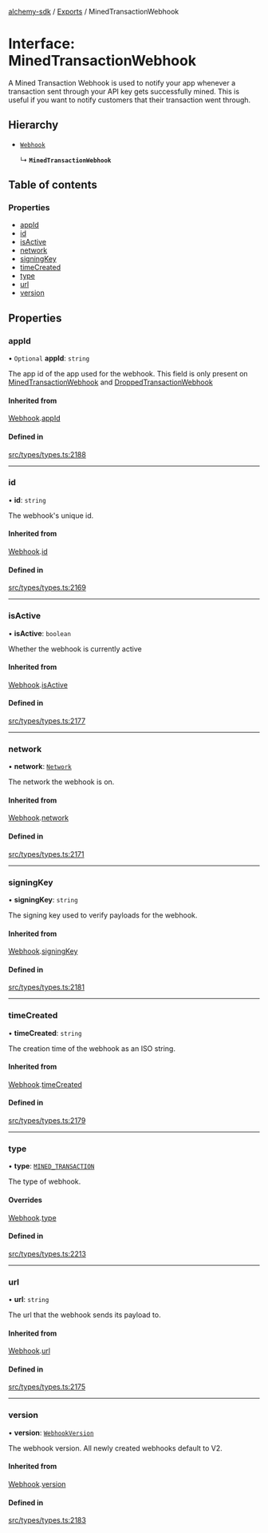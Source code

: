 [alchemy-sdk](../README.md) / [Exports](../modules.md) / MinedTransactionWebhook

# Interface: MinedTransactionWebhook

A Mined Transaction Webhook is used to notify your app whenever a transaction
sent through your API key gets successfully mined. This is useful if you want
to notify customers that their transaction went through.

## Hierarchy

- [`Webhook`](Webhook.md)

  ↳ **`MinedTransactionWebhook`**

## Table of contents

### Properties

- [appId](MinedTransactionWebhook.md#appid)
- [id](MinedTransactionWebhook.md#id)
- [isActive](MinedTransactionWebhook.md#isactive)
- [network](MinedTransactionWebhook.md#network)
- [signingKey](MinedTransactionWebhook.md#signingkey)
- [timeCreated](MinedTransactionWebhook.md#timecreated)
- [type](MinedTransactionWebhook.md#type)
- [url](MinedTransactionWebhook.md#url)
- [version](MinedTransactionWebhook.md#version)

## Properties

### appId

• `Optional` **appId**: `string`

The app id of the app used for the webhook. This field is only present on
[MinedTransactionWebhook](MinedTransactionWebhook.md) and [DroppedTransactionWebhook](DroppedTransactionWebhook.md)

#### Inherited from

[Webhook](Webhook.md).[appId](Webhook.md#appid)

#### Defined in

[src/types/types.ts:2188](https://github.com/alchemyplatform/alchemy-sdk-js/blob/c7197b9/src/types/types.ts#L2188)

___

### id

• **id**: `string`

The webhook's unique id.

#### Inherited from

[Webhook](Webhook.md).[id](Webhook.md#id)

#### Defined in

[src/types/types.ts:2169](https://github.com/alchemyplatform/alchemy-sdk-js/blob/c7197b9/src/types/types.ts#L2169)

___

### isActive

• **isActive**: `boolean`

Whether the webhook is currently active

#### Inherited from

[Webhook](Webhook.md).[isActive](Webhook.md#isactive)

#### Defined in

[src/types/types.ts:2177](https://github.com/alchemyplatform/alchemy-sdk-js/blob/c7197b9/src/types/types.ts#L2177)

___

### network

• **network**: [`Network`](../enums/Network.md)

The network the webhook is on.

#### Inherited from

[Webhook](Webhook.md).[network](Webhook.md#network)

#### Defined in

[src/types/types.ts:2171](https://github.com/alchemyplatform/alchemy-sdk-js/blob/c7197b9/src/types/types.ts#L2171)

___

### signingKey

• **signingKey**: `string`

The signing key used to verify payloads for the webhook.

#### Inherited from

[Webhook](Webhook.md).[signingKey](Webhook.md#signingkey)

#### Defined in

[src/types/types.ts:2181](https://github.com/alchemyplatform/alchemy-sdk-js/blob/c7197b9/src/types/types.ts#L2181)

___

### timeCreated

• **timeCreated**: `string`

The creation time of the webhook as an ISO string.

#### Inherited from

[Webhook](Webhook.md).[timeCreated](Webhook.md#timecreated)

#### Defined in

[src/types/types.ts:2179](https://github.com/alchemyplatform/alchemy-sdk-js/blob/c7197b9/src/types/types.ts#L2179)

___

### type

• **type**: [`MINED_TRANSACTION`](../enums/WebhookType.md#mined_transaction)

The type of webhook.

#### Overrides

[Webhook](Webhook.md).[type](Webhook.md#type)

#### Defined in

[src/types/types.ts:2213](https://github.com/alchemyplatform/alchemy-sdk-js/blob/c7197b9/src/types/types.ts#L2213)

___

### url

• **url**: `string`

The url that the webhook sends its payload to.

#### Inherited from

[Webhook](Webhook.md).[url](Webhook.md#url)

#### Defined in

[src/types/types.ts:2175](https://github.com/alchemyplatform/alchemy-sdk-js/blob/c7197b9/src/types/types.ts#L2175)

___

### version

• **version**: [`WebhookVersion`](../enums/WebhookVersion.md)

The webhook version. All newly created webhooks default to V2.

#### Inherited from

[Webhook](Webhook.md).[version](Webhook.md#version)

#### Defined in

[src/types/types.ts:2183](https://github.com/alchemyplatform/alchemy-sdk-js/blob/c7197b9/src/types/types.ts#L2183)
